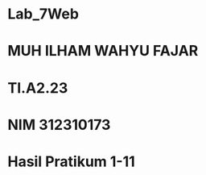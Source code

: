 # Lab_7Web
# MUH ILHAM WAHYU FAJAR
# TI.A2.23
# NIM 312310173
# Hasil Pratikum 1-11
``` PRATIKUM 1

```
